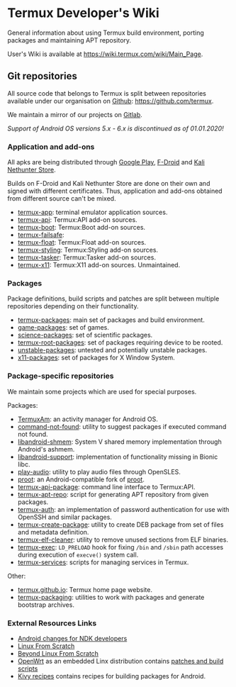 # Termux Developer's Wiki

General information about using Termux build environment, porting packages and
maintaining APT repository.

User's Wiki is available at https://wiki.termux.com/wiki/Main_Page.

## Git repositories

All source code that belongs to Termux is split between repositories available under
our organisation on [Github](https://github.com): https://github.com/termux.

We maintain a mirror of our projects on [Gitlab](https://gitlab.com/termux-mirror).

*Support of Android OS versions 5.x - 6.x is discontinued as of 01.01.2020!*

### Application and add-ons

All apks are being distributed through [Google Play](https://play.google.com/store/apps/developer?id=Fredrik+Fornwall), [F-Droid](https://search.f-droid.org/?q=Termux) and [Kali Nethunter Store](https://store.nethunter.com/en/packages/#q=Termux).

Builds on F-Droid and Kali Nethunter Store are done on their own and signed with different certificates.
Thus, application and add-ons obtained from different source can't be mixed.

* [termux-app](https://github.com/termux/termux-app): terminal emulator application sources.
* [termux-api](https://github.com/termux/termux-api): Termux:API add-on sources.
* [termux-boot](https://github.com/termux/termux-boot): Termux:Boot add-on sources.
* [termux-failsafe](https://github.com/termux/termux-failsafe):
* [termux-float](https://github.com/termux/termux-float): Termux:Float add-on sources.
* [termux-styling](https://github.com/termux/termux-styling): Termux:Styling add-on sources.
* [termux-tasker](https://github.com/termux/termux-tasker): Termux:Tasker add-on sources.
* [termux-x11](https://github.com/termux/termux-x11): Termux:X11 add-on sources. Unmaintained.

### Packages

Package definitions, build scripts and patches are split between multiple repositories
depending on their functionality.

* [termux-packages](https://github.com/termux/termux-packages): main set of packages and build environment.
* [game-packages](https://github.com/termux/game-packages): set of games.
* [science-packages](https://github.com/termux/science-packages): set of scientific packages.
* [termux-root-packages](https://github.com/termux/termux-root-packages): set of packages requiring device to be rooted.
* [unstable-packages](https://github.com/termux/unstable-packages): untested and potentially unstable packages.
* [x11-packages](https://github.com/termux/x11-packages): set of packages for X Window System.

### Package-specific repositories

We maintain some projects which are used for special purposes.

Packages:
* [TermuxAm](https://github.com/termux/TermuxAm): an activity manager for Android OS.
* [command-not-found](https://github.com/termux/command-not-found): utility to suggest packages if executed command not found.
* [libandroid-shmem](https://github.com/termux/libandroid-shmem): System V shared memory implementation through Android's ashmem.
* [libandroid-support](https://github.com/termux/libandroid-support): implementation of functionality missing in Bionic libc.
* [play-audio](https://github.com/termux/play-audio): utility to play audio files through OpenSLES.
* [proot](https://github.com/termux/proot): an Android-compatible fork of [proot](https://proot-me.github.io/).
* [termux-api-package](https://github.com/termux/termux-api-package): command line interface to Termux:API.
* [termux-apt-repo](https://github.com/termux/termux-apt-repo): script for generating APT repository from given packages.
* [termux-auth](https://github.com/termux/termux-auth): an implementation of password authentication for use with OpenSSH and similar packages.
* [termux-create-package](https://github.com/termux/termux-create-package): utility to create DEB package from set of files and metadata definition.
* [termux-elf-cleaner](https://github.com/termux/termux-elf-cleaner): utility to remove unused sections from ELF binaries.
* [termux-exec](https://github.com/termux/termux-exec): `LD_PRELOAD` hook for fixing `/bin` and `/sbin` path accesses during execution of `execve()` system call.
* [termux-services](https://github.com/termux/termux-services): scripts for managing services in Termux.

Other:
* [termux.github.io](https://github.com/termux/termux.github.io): Termux home page website.
* [termux-packaging](https://github.com/termux/termux-packaging): utilities to work with packages and generate bootstrap archives.

### External Resources Links

- [Android changes for NDK developers](https://android.googlesource.com/platform/bionic/+/master/android-changes-for-ndk-developers.md)
- [Linux From Scratch](http://www.linuxfromscratch.org/lfs/view/stable/)
- [Beyond Linux From Scratch](http://www.linuxfromscratch.org/blfs/view/stable/)
- [OpenWrt](https://openwrt.org/) as an embedded Linx distribution contains [patches and build scripts](https://dev.openwrt.org/browser/packages)
- [Kivy recipes](https://github.com/kivy/python-for-android/tree/master/pythonforandroid/recipes) contains recipes for building packages for Android.
